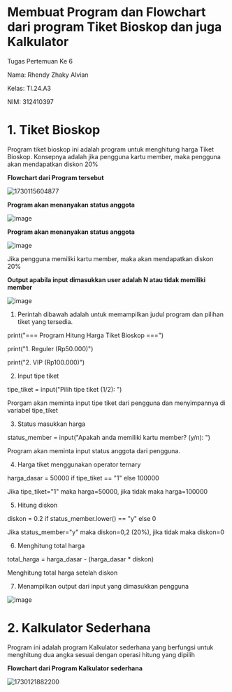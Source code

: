 # Membuat Program dan Flowchart dari program Tiket Bioskop dan juga Kalkulator

Tugas Pertemuan Ke 6

Nama: Rhendy Zhaky Alvian

Kelas: TI.24.A3

NIM: 312410397

# 1. Tiket Bioskop

Program tiket bioskop ini adalah program untuk menghitung harga Tiket Bioskop. Konsepnya adalah jika pengguna kartu member, maka pengguna akan mendapatkan diskon 20%

**Flowchart dari Program tersebut**

![1730115604877](https://github.com/user-attachments/assets/57c40ef0-a2c2-480d-8391-424d63d87db4)

**Program akan menanyakan status anggota**

![image](https://github.com/user-attachments/assets/aa088970-3408-4e5c-bdbc-fb9b658a2c62)

**Program akan menanyakan status anggota**

![image](https://github.com/user-attachments/assets/8b375165-d837-4a62-86f6-3e22eb2a9eff)

Jika pengguna memiliki kartu member, maka akan mendapatkan diskon 20%

**Output apabila input dimasukkan user adalah N atau tidak memiliki member**

![image](https://github.com/user-attachments/assets/e2fa475f-7cf1-47f6-b106-612a5b1fa8fa)

1. Perintah dibawah adalah untuk memampilkan judul program dan pilihan tiket yang tersedia.

print("=== Program Hitung Harga Tiket Bioskop ===")

print("1. Reguler (Rp50.000)")

print("2. VIP (Rp100.000)")

2. Input tipe tiket

tipe_tiket = input("Pilih tipe tiket (1/2): ")

Prorgam akan meminta input tipe tiket dari pengguna dan menyimpannya di variabel tipe_tiket

3. Status masukkan harga

status_member = input("Apakah anda memiliki kartu member? (y/n): ")

Program akan meminta input status anggota dari pengguna.

4. Harga tiket menggunakan operator ternary

harga_dasar = 50000 if tipe_tiket == "1" else 100000

Jika tipe_tiket="1" maka harga=50000, jika tidak maka harga=100000

5. Hitung diskon

diskon = 0.2 if status_member.lower() == "y" else 0

Jika status_member="y" maka diskon=0,2 (20%), jika tidak maka diskon=0

6. Menghitung total harga

total_harga = harga_dasar - (harga_dasar * diskon)

Menghitung total harga setelah diskon

7. Menampilkan output dari input yang dimasukkan pengguna

![image](https://github.com/user-attachments/assets/619b904a-6c62-462e-8423-724d04eda3a4)

# 2. Kalkulator Sederhana

Program ini adalah program Kalkulator sederhana yang berfungsi untuk menghitung dua angka sesuai dengan operasi hitung yang dipilih

**Flowchart dari Program Kalkulator sederhana**

![1730121882200](https://github.com/user-attachments/assets/072950f7-bb12-454d-a7b9-95bfa17e7964)

